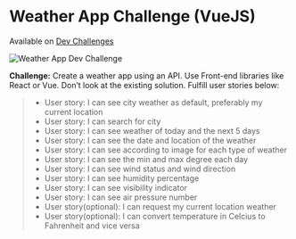 # Weather App Challenge (VueJS)

Available on [Dev Challenges](https://devchallenges.io/challenges/TtUjDt19eIHxNQ4n5jps)

![Weather App Dev Challenge](https://firebasestorage.googleapis.com/v0/b/devchallenges-1234.appspot.com/o/challengesDesigns%2FweatherThumbnail.png?alt=media&token=7645edd7-df0f-4ea1-9a8c-2bab7fe01431)

**Challenge:** Create a weather app using an API. Use Front-end libraries like React or Vue. Don’t look at the existing solution. Fulfill user stories below:

> - User story: I can see city weather as default, preferably my current location
> - User story: I can search for city
> - User story: I can see weather of today and the next 5 days
> - User story: I can see the date and location of the weather
> - User story: I can see according to image for each type of weather
> - User story: I can see the min and max degree each day
> - User story: I can see wind status and wind direction
> - User story: I can see humidity percentage
> - User story: I can see visibility indicator
> - User story: I can see air pressure number
> - User story(optional): I can request my current location weather
> - User story(optional): I can convert temperature in Celcius to Fahrenheit and vice versa
